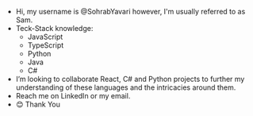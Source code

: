 - Hi, my username is @SohrabYavari however, I'm usually referred to as Sam.
- Teck-Stack knowledge:
    - JavaScript
    - TypeScript
    - Python
    - Java
    - C# 
- I’m looking to collaborate React, C# and Python projects to further my understanding of these languages and the intricacies around them.
- Reach me on LinkedIn or my email.
- 😊 Thank You
<!---
CookieCoder103/CookieCoder103 is a ✨ special ✨ repository because its `README.md` (this file) appears on your GitHub profile.
You can click the Preview link to take a look at your changes.
--->
